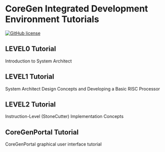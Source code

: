 # CoreGen Integrated Development Environment Tutorials

[![GitHub license](https://img.shields.io/badge/license-APACHE2-blue.svg)](https://raw.githubusercontent.com/opensocsysarch/CoreGen/master/LICENSE)

## LEVEL0 Tutorial
Introduction to System Architect

## LEVEL1 Tutorial
System Architect Design Concepts and Developing a Basic RISC Processor

## LEVEL2 Tutorial
Instruction-Level (StoneCutter) Implementation Concepts

## CoreGenPortal Tutorial
CoreGenPortal graphical user interface tutorial
